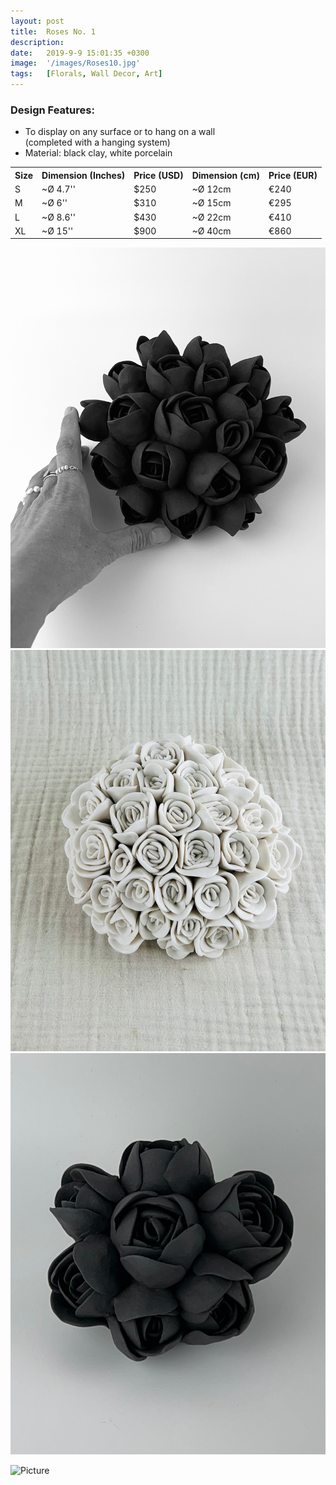 ```yaml
---
layout: post
title:  Roses No. 1
description:
date:   2019-9-9 15:01:35 +0300
image:  '/images/Roses10.jpg'
tags:   [Florals, Wall Decor, Art]
---
```

### Design Features:
* To display on any surface or to hang on a wall <br>(completed with a hanging system) 
* Material: black clay, white porcelain


<div class="table-container">
  <table>
    <tr><th>Size</th><th>Dimension (Inches)</th><th>Price (USD)</th><th>Dimension (cm)</th><th>Price (EUR)</th></tr>
    <tr><td>S</td><td>~Ø 4.7''</td><td>$250</td><td>~Ø 12cm</td><td>€240</td></tr>
    <tr><td>M</td><td>~Ø 6''</td><td>$310</td><td>~Ø 15cm</td><td>€295</td></tr>
    <tr><td>L</td><td>~Ø 8.6'' </td><td>$430</td><td>~Ø 22cm</td><td>€410</td></tr>
	<tr><td>XL</td><td>~Ø 15'' </td><td>$900</td><td>~Ø 40cm</td><td>€860</td></tr>
  
  </table>
</div>


<div class="gallery-box">
  <div class="gallery">
    <img src="/images/Roses11.jpg">
    <img src="/images/Roses12.jpg">
    <img src="/images/Roses13.jpg">
	
 
  </div>
</div>

![Picture]({{site.baseurl}}/images/Roses17.jpg)
